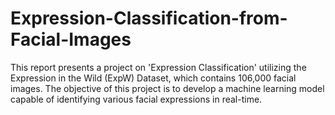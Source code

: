 # Expression-Classification-from-Facial-Images
This report presents a project on 'Expression Classification' utilizing the Expression in the Wild (ExpW) Dataset, which contains 106,000 facial images. The objective of this project is to develop a machine learning model capable of identifying various facial expressions in real-time.
